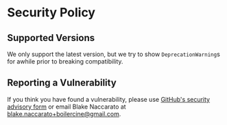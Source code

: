 # Security Policy

## Supported Versions

We only support the latest version, but we try to show `DeprecationWarning`s for awhile prior to breaking compatibility.

## Reporting a Vulnerability

If you think you have found a vulnerability, please use [GitHub's security advisory form](<https://github.com/blakeNaccarato/boilercine/security/advisories/new>) or email Blake Naccarato at <blake.naccarato+boilercine@gmail.com>.
